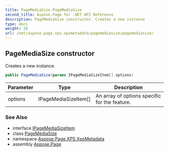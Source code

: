 ```yaml
---
title: PageMediaSize.PageMediaSize
second_title: Aspose.Page for .NET API Reference
description: PageMediaSize constructor. Creates a new instance
type: docs
weight: 10
url: /net/aspose.page.xps.xpsmetadata/pagemediasize/pagemediasize/
---
```

## PageMediaSize constructor

Creates a new instance.

```csharp
public PageMediaSize(params IPageMediaSizeItem[] options)
```

| Parameter | Type | Description |
| --- | --- | --- |
| options | IPageMediaSizeItem[] | An array of options specific for the feature. |

### See Also

* interface [IPageMediaSizeItem](../../pagemediasize.ipagemediasizeitem/)
* class [PageMediaSize](../)
* namespace [Aspose.Page.XPS.XpsMetadata](../../pagemediasize/)
* assembly [Aspose.Page](../../../)


